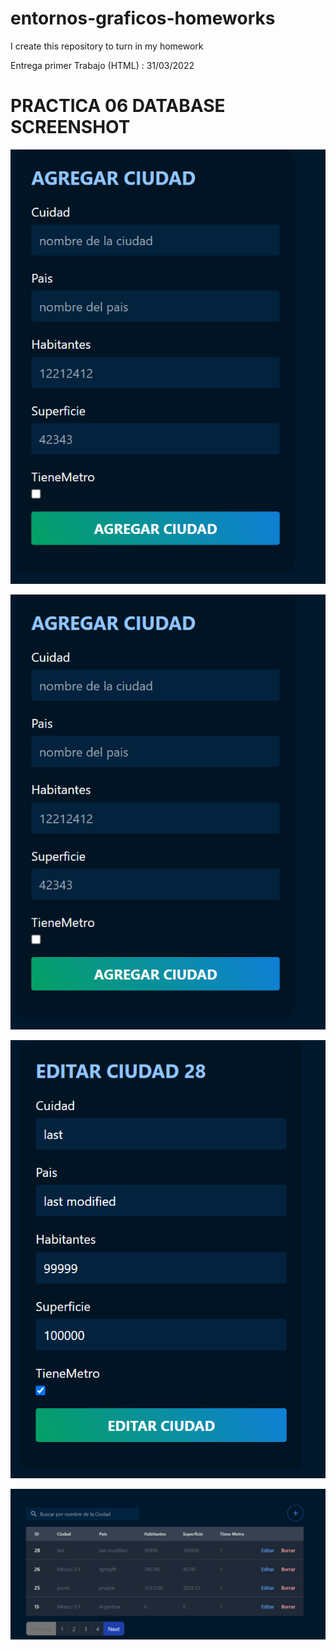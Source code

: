 # entornos-graficos-homeworks

I create this repository to turn in my homework

Entrega primer Trabajo (HTML) : 31/03/2022

# PRACTICA 06 DATABASE SCREENSHOT

<img src='PHP/Pract_06_Database/create.png'  />

![](/PHP/Pract_06_Database/create.png)

![](/PHP/Pract_06_Database/edit.png?raw=true "Form edit City")

![](/PHP/Pract_06_Database/show.png?raw=true "List Cities")
